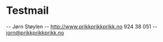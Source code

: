 # Testmail



--
Jørn Støylen -- http://www.prikkprikkprikk.no
924 38 051 -- jorn@prikkprikkprikk.no

